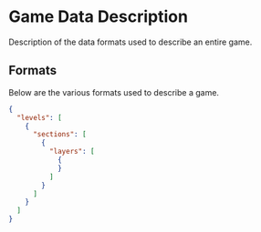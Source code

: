 # Game Data Description

Description of the data formats used to describe an entire game.

Formats
-------

Below are the various formats used to describe a game.


```json
{
  "levels": [
    {
      "sections": [
        {
          "layers": [
            {
            }
          ]
        }
      ]
    }
  ]
}
```

